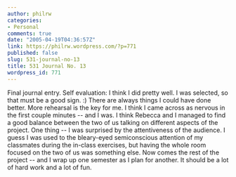 ```yaml
---
author: philrw
categories:
- Personal
comments: true
date: "2005-04-19T04:36:57Z"
link: https://philrw.wordpress.com/?p=771
published: false
slug: 531-journal-no-13
title: 531 Journal No. 13
wordpress_id: 771
---
```


Final journal entry. Self evaluation: I think I did pretty well. I was selected, so that must be a good sign. :) There are always things I could have done better. More rehearsal is the key for me. I think I came across as nervous in the first couple minutes -- and I was. I think Rebecca and I managed to find a good balance between the two of us talking on different aspects of the project. One thing -- I was surprised by the attentiveness of the audience. I guess I was used to the bleary-eyed semiconscious attention of my classmates during the in-class exercises, but having the whole room focused on the two of us was something else. Now comes the rest of the project -- and I wrap up one semester as I plan for another. It should be a lot of hard work and a lot of fun.
